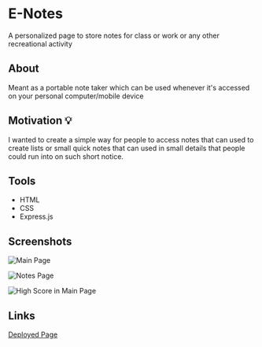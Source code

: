 # E-Notes
A personalized page to store notes for class or work or any other recreational activity

## About

Meant as a portable note taker which can be used whenever it's accessed on your personal computer/mobile device


## Motivation 💡

I wanted to create a simple way for people to access notes that can used to create lists or small quick notes that can used in small details that people could run into on such short notice.

## Tools 

- HTML
- CSS
- Express.js

## Screenshots 

![Main Page]()

![Notes Page]()

![High Score in Main Page]()

## Links 

[Deployed Page]()
